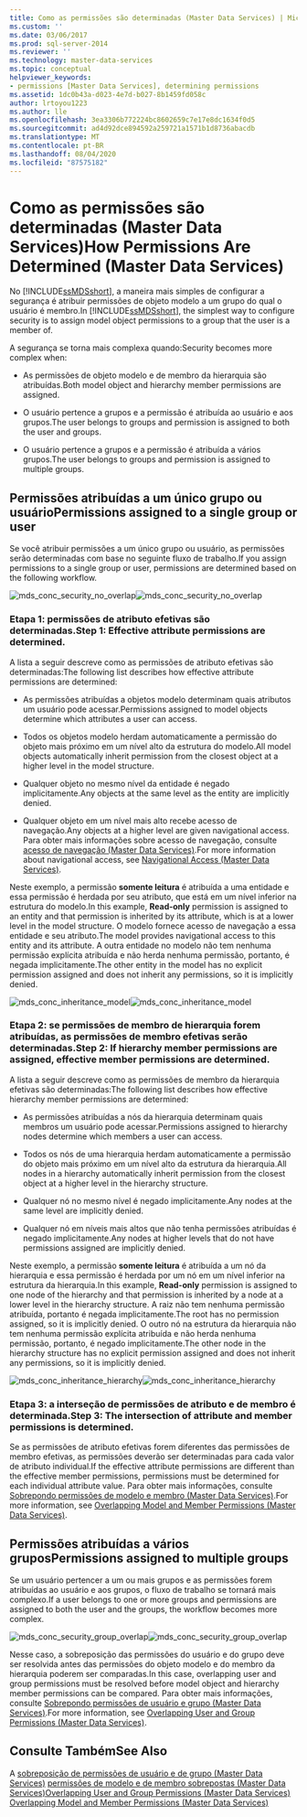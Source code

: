 ```yaml
---
title: Como as permissões são determinadas (Master Data Services) | Microsoft Docs
ms.custom: ''
ms.date: 03/06/2017
ms.prod: sql-server-2014
ms.reviewer: ''
ms.technology: master-data-services
ms.topic: conceptual
helpviewer_keywords:
- permissions [Master Data Services], determining permissions
ms.assetid: 1dc0b43a-d023-4e7d-b027-8b1459fd058c
author: lrtoyou1223
ms.author: lle
ms.openlocfilehash: 3ea3306b772224bc8602659c7e17e8dc1634f0d5
ms.sourcegitcommit: ad4d92dce894592a259721a1571b1d8736abacdb
ms.translationtype: MT
ms.contentlocale: pt-BR
ms.lasthandoff: 08/04/2020
ms.locfileid: "87575182"
---
```

# <a name="how-permissions-are-determined-master-data-services"></a><span data-ttu-id="1d05f-102">Como as permissões são determinadas (Master Data Services)</span><span class="sxs-lookup"><span data-stu-id="1d05f-102">How Permissions Are Determined (Master Data Services)</span></span>
  <span data-ttu-id="1d05f-103">No [!INCLUDE[ssMDSshort](../includes/ssmdsshort-md.md)], a maneira mais simples de configurar a segurança é atribuir permissões de objeto modelo a um grupo do qual o usuário é membro.</span><span class="sxs-lookup"><span data-stu-id="1d05f-103">In [!INCLUDE[ssMDSshort](../includes/ssmdsshort-md.md)], the simplest way to configure security is to assign model object permissions to a group that the user is a member of.</span></span>

 <span data-ttu-id="1d05f-104">A segurança se torna mais complexa quando:</span><span class="sxs-lookup"><span data-stu-id="1d05f-104">Security becomes more complex when:</span></span>

-   <span data-ttu-id="1d05f-105">As permissões de objeto modelo e de membro da hierarquia são atribuídas.</span><span class="sxs-lookup"><span data-stu-id="1d05f-105">Both model object and hierarchy member permissions are assigned.</span></span>

-   <span data-ttu-id="1d05f-106">O usuário pertence a grupos e a permissão é atribuída ao usuário e aos grupos.</span><span class="sxs-lookup"><span data-stu-id="1d05f-106">The user belongs to groups and permission is assigned to both the user and groups.</span></span>

-   <span data-ttu-id="1d05f-107">O usuário pertence a grupos e a permissão é atribuída a vários grupos.</span><span class="sxs-lookup"><span data-stu-id="1d05f-107">The user belongs to groups and permission is assigned to multiple groups.</span></span>

## <a name="permissions-assigned-to-a-single-group-or-user"></a><span data-ttu-id="1d05f-108">Permissões atribuídas a um único grupo ou usuário</span><span class="sxs-lookup"><span data-stu-id="1d05f-108">Permissions assigned to a single group or user</span></span>
 <span data-ttu-id="1d05f-109">Se você atribuir permissões a um único grupo ou usuário, as permissões serão determinadas com base no seguinte fluxo de trabalho.</span><span class="sxs-lookup"><span data-stu-id="1d05f-109">If you assign permissions to a single group or user, permissions are determined based on the following workflow.</span></span>

 <span data-ttu-id="1d05f-110">![mds_conc_security_no_overlap](../../2014/master-data-services/media/mds-conc-security-no-overlap.gif "mds_conc_security_no_overlap")</span><span class="sxs-lookup"><span data-stu-id="1d05f-110">![mds_conc_security_no_overlap](../../2014/master-data-services/media/mds-conc-security-no-overlap.gif "mds_conc_security_no_overlap")</span></span>

### <a name="step-1-effective-attribute-permissions-are-determined"></a><span data-ttu-id="1d05f-111">Etapa 1: permissões de atributo efetivas são determinadas.</span><span class="sxs-lookup"><span data-stu-id="1d05f-111">Step 1: Effective attribute permissions are determined.</span></span>
 <span data-ttu-id="1d05f-112">A lista a seguir descreve como as permissões de atributo efetivas são determinadas:</span><span class="sxs-lookup"><span data-stu-id="1d05f-112">The following list describes how effective attribute permissions are determined:</span></span>

-   <span data-ttu-id="1d05f-113">As permissões atribuídas a objetos modelo determinam quais atributos um usuário pode acessar.</span><span class="sxs-lookup"><span data-stu-id="1d05f-113">Permissions assigned to model objects determine which attributes a user can access.</span></span>

-   <span data-ttu-id="1d05f-114">Todos os objetos modelo herdam automaticamente a permissão do objeto mais próximo em um nível alto da estrutura do modelo.</span><span class="sxs-lookup"><span data-stu-id="1d05f-114">All model objects automatically inherit permission from the closest object at a higher level in the model structure.</span></span>

-   <span data-ttu-id="1d05f-115">Qualquer objeto no mesmo nível da entidade é negado implicitamente.</span><span class="sxs-lookup"><span data-stu-id="1d05f-115">Any objects at the same level as the entity are implicitly denied.</span></span>

-   <span data-ttu-id="1d05f-116">Qualquer objeto em um nível mais alto recebe acesso de navegação.</span><span class="sxs-lookup"><span data-stu-id="1d05f-116">Any objects at a higher level are given navigational access.</span></span> <span data-ttu-id="1d05f-117">Para obter mais informações sobre acesso de navegação, consulte [acesso de navegação &#40;Master Data Services&#41;](navigational-access-master-data-services.md).</span><span class="sxs-lookup"><span data-stu-id="1d05f-117">For more information about navigational access, see [Navigational Access &#40;Master Data Services&#41;](navigational-access-master-data-services.md).</span></span>

 <span data-ttu-id="1d05f-118">Neste exemplo, a permissão **somente leitura** é atribuída a uma entidade e essa permissão é herdada por seu atributo, que está em um nível inferior na estrutura do modelo.</span><span class="sxs-lookup"><span data-stu-id="1d05f-118">In this example, **Read-only** permission is assigned to an entity and that permission is inherited by its attribute, which is at a lower level in the model structure.</span></span> <span data-ttu-id="1d05f-119">O modelo fornece acesso de navegação a essa entidade e seu atributo.</span><span class="sxs-lookup"><span data-stu-id="1d05f-119">The model provides navigational access to this entity and its attribute.</span></span> <span data-ttu-id="1d05f-120">A outra entidade no modelo não tem nenhuma permissão explícita atribuída e não herda nenhuma permissão, portanto, é negada implicitamente.</span><span class="sxs-lookup"><span data-stu-id="1d05f-120">The other entity in the model has no explicit permission assigned and does not inherit any permissions, so it is implicitly denied.</span></span>

 <span data-ttu-id="1d05f-121">![mds_conc_inheritance_model](../../2014/master-data-services/media/mds-conc-inheritance-model.gif "mds_conc_inheritance_model")</span><span class="sxs-lookup"><span data-stu-id="1d05f-121">![mds_conc_inheritance_model](../../2014/master-data-services/media/mds-conc-inheritance-model.gif "mds_conc_inheritance_model")</span></span>

### <a name="step-2-if-hierarchy-member-permissions-are-assigned-effective-member-permissions-are-determined"></a><span data-ttu-id="1d05f-122">Etapa 2: se permissões de membro de hierarquia forem atribuídas, as permissões de membro efetivas serão determinadas.</span><span class="sxs-lookup"><span data-stu-id="1d05f-122">Step 2: If hierarchy member permissions are assigned, effective member permissions are determined.</span></span>
 <span data-ttu-id="1d05f-123">A lista a seguir descreve como as permissões de membro da hierarquia efetivas são determinadas:</span><span class="sxs-lookup"><span data-stu-id="1d05f-123">The following list describes how effective hierarchy member permissions are determined:</span></span>

-   <span data-ttu-id="1d05f-124">As permissões atribuídas a nós da hierarquia determinam quais membros um usuário pode acessar.</span><span class="sxs-lookup"><span data-stu-id="1d05f-124">Permissions assigned to hierarchy nodes determine which members a user can access.</span></span>

-   <span data-ttu-id="1d05f-125">Todos os nós de uma hierarquia herdam automaticamente a permissão do objeto mais próximo em um nível alto da estrutura da hierarquia.</span><span class="sxs-lookup"><span data-stu-id="1d05f-125">All nodes in a hierarchy automatically inherit permission from the closest object at a higher level in the hierarchy structure.</span></span>

-   <span data-ttu-id="1d05f-126">Qualquer nó no mesmo nível é negado implicitamente.</span><span class="sxs-lookup"><span data-stu-id="1d05f-126">Any nodes at the same level are implicitly denied.</span></span>

-   <span data-ttu-id="1d05f-127">Qualquer nó em níveis mais altos que não tenha permissões atribuídas é negado implicitamente.</span><span class="sxs-lookup"><span data-stu-id="1d05f-127">Any nodes at higher levels that do not have permissions assigned are implicitly denied.</span></span>

 <span data-ttu-id="1d05f-128">Neste exemplo, a permissão **somente leitura** é atribuída a um nó da hierarquia e essa permissão é herdada por um nó em um nível inferior na estrutura da hierarquia.</span><span class="sxs-lookup"><span data-stu-id="1d05f-128">In this example, **Read-only** permission is assigned to one node of the hierarchy and that permission is inherited by a node at a lower level in the hierarchy structure.</span></span> <span data-ttu-id="1d05f-129">A raiz não tem nenhuma permissão atribuída, portanto é negada implicitamente.</span><span class="sxs-lookup"><span data-stu-id="1d05f-129">The root has no permission assigned, so it is implicitly denied.</span></span> <span data-ttu-id="1d05f-130">O outro nó na estrutura da hierarquia não tem nenhuma permissão explícita atribuída e não herda nenhuma permissão, portanto, é negado implicitamente.</span><span class="sxs-lookup"><span data-stu-id="1d05f-130">The other node in the hierarchy structure has no explicit permission assigned and does not inherit any permissions, so it is implicitly denied.</span></span>

 <span data-ttu-id="1d05f-131">![mds_conc_inheritance_hierarchy](../../2014/master-data-services/media/mds-conc-inheritance-hierarchy.gif "mds_conc_inheritance_hierarchy")</span><span class="sxs-lookup"><span data-stu-id="1d05f-131">![mds_conc_inheritance_hierarchy](../../2014/master-data-services/media/mds-conc-inheritance-hierarchy.gif "mds_conc_inheritance_hierarchy")</span></span>

### <a name="step-3-the-intersection-of-attribute-and-member-permissions-is-determined"></a><span data-ttu-id="1d05f-132">Etapa 3: a interseção de permissões de atributo e de membro é determinada.</span><span class="sxs-lookup"><span data-stu-id="1d05f-132">Step 3: The intersection of attribute and member permissions is determined.</span></span>
 <span data-ttu-id="1d05f-133">Se as permissões de atributo efetivas forem diferentes das permissões de membro efetivas, as permissões deverão ser determinadas para cada valor de atributo individual.</span><span class="sxs-lookup"><span data-stu-id="1d05f-133">If the effective attribute permissions are different than the effective member permissions, permissions must be determined for each individual attribute value.</span></span> <span data-ttu-id="1d05f-134">Para obter mais informações, consulte [Sobrepondo permissões de modelo e membro &#40;Master Data Services&#41;](../../2014/master-data-services/overlapping-model-and-member-permissions-master-data-services.md).</span><span class="sxs-lookup"><span data-stu-id="1d05f-134">For more information, see [Overlapping Model and Member Permissions &#40;Master Data Services&#41;](../../2014/master-data-services/overlapping-model-and-member-permissions-master-data-services.md).</span></span>

## <a name="permissions-assigned-to-multiple-groups"></a><span data-ttu-id="1d05f-135">Permissões atribuídas a vários grupos</span><span class="sxs-lookup"><span data-stu-id="1d05f-135">Permissions assigned to multiple groups</span></span>
 <span data-ttu-id="1d05f-136">Se um usuário pertencer a um ou mais grupos e as permissões forem atribuídas ao usuário e aos grupos, o fluxo de trabalho se tornará mais complexo.</span><span class="sxs-lookup"><span data-stu-id="1d05f-136">If a user belongs to one or more groups and permissions are assigned to both the user and the groups, the workflow becomes more complex.</span></span>

 <span data-ttu-id="1d05f-137">![mds_conc_security_group_overlap](../../2014/master-data-services/media/mds-conc-security-group-overlap.gif "mds_conc_security_group_overlap")</span><span class="sxs-lookup"><span data-stu-id="1d05f-137">![mds_conc_security_group_overlap](../../2014/master-data-services/media/mds-conc-security-group-overlap.gif "mds_conc_security_group_overlap")</span></span>

 <span data-ttu-id="1d05f-138">Nesse caso, a sobreposição das permissões do usuário e do grupo deve ser resolvida antes das permissões do objeto modelo e do membro da hierarquia poderem ser comparadas.</span><span class="sxs-lookup"><span data-stu-id="1d05f-138">In this case, overlapping user and group permissions must be resolved before model object and hierarchy member permissions can be compared.</span></span> <span data-ttu-id="1d05f-139">Para obter mais informações, consulte [Sobrepondo permissões de usuário e grupo &#40;Master Data Services&#41;](../../2014/master-data-services/overlapping-user-and-group-permissions-master-data-services.md).</span><span class="sxs-lookup"><span data-stu-id="1d05f-139">For more information, see [Overlapping User and Group Permissions &#40;Master Data Services&#41;](../../2014/master-data-services/overlapping-user-and-group-permissions-master-data-services.md).</span></span>

## <a name="see-also"></a><span data-ttu-id="1d05f-140">Consulte Também</span><span class="sxs-lookup"><span data-stu-id="1d05f-140">See Also</span></span>
 <span data-ttu-id="1d05f-141">A [sobreposição de permissões de usuário e de grupo &#40;Master Data Services&#41;](../../2014/master-data-services/overlapping-user-and-group-permissions-master-data-services.md) [permissões de modelo e de membro sobrepostas &#40;Master Data Services&#41;](../../2014/master-data-services/overlapping-model-and-member-permissions-master-data-services.md)</span><span class="sxs-lookup"><span data-stu-id="1d05f-141">[Overlapping User and Group Permissions &#40;Master Data Services&#41;](../../2014/master-data-services/overlapping-user-and-group-permissions-master-data-services.md) [Overlapping Model and Member Permissions &#40;Master Data Services&#41;](../../2014/master-data-services/overlapping-model-and-member-permissions-master-data-services.md)</span></span>


